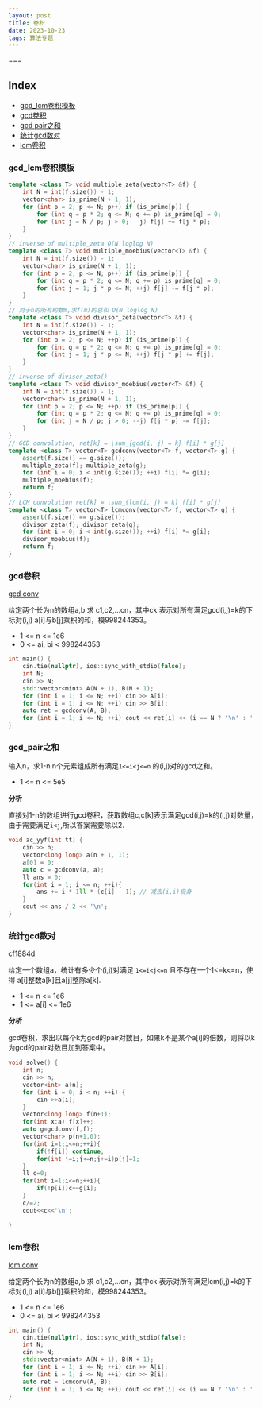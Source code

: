 ```yaml
---
layout: post
title: 卷积
date: 2023-10-23
tags: 算法专题  
---
```



===

Index
---
<!-- TOC -->
- [gcd_lcm卷积模板](#gcd_lcm卷积模板)
- [gcd卷积](#gcd卷积)
- [gcd pair之和](#gcd_pair之和)
- [统计gcd数对](#统计gcd数对)
- [lcm卷积](#lcm卷积)


<!-- /TOC -->


### gcd_lcm卷积模板

```c++
template <class T> void multiple_zeta(vector<T> &f) {
    int N = int(f.size()) - 1;
    vector<char> is_prime(N + 1, 1);
    for (int p = 2; p <= N; p++) if (is_prime[p]) {
        for (int q = p * 2; q <= N; q += p) is_prime[q] = 0;
        for (int j = N / p; j > 0; --j) f[j] += f[j * p];
    }
}
// inverse of multiple_zeta O(N loglog N)
template <class T> void multiple_moebius(vector<T> &f) {
    int N = int(f.size()) - 1;
    vector<char> is_prime(N + 1, 1);
    for (int p = 2; p <= N; p++) if (is_prime[p]) {
        for (int q = p * 2; q <= N; q += p) is_prime[q] = 0;
        for (int j = 1; j * p <= N; ++j) f[j] -= f[j * p];
    }
}
// 对于n的所有约数m,求f(m)的总和 O(N loglog N)
template <class T> void divisor_zeta(vector<T> &f) {
    int N = int(f.size()) - 1;
    vector<char> is_prime(N + 1, 1);
    for (int p = 2; p <= N; ++p) if (is_prime[p]) {
        for (int q = p * 2; q <= N; q += p) is_prime[q] = 0;
        for (int j = 1; j * p <= N; ++j) f[j * p] += f[j];
    }
}
// inverse of divisor_zeta()
template <class T> void divisor_moebius(vector<T> &f) {
    int N = int(f.size()) - 1;
    vector<char> is_prime(N + 1, 1);
    for (int p = 2; p <= N; ++p) if (is_prime[p]) {
        for (int q = p * 2; q <= N; q += p) is_prime[q] = 0;
        for (int j = N / p; j > 0; --j) f[j * p] -= f[j];
    }
} 
// GCD convolution, ret[k] = \sum_{gcd(i, j) = k} f[i] * g[j]
template <class T> vector<T> gcdconv(vector<T> f, vector<T> g) {
    assert(f.size() == g.size());
    multiple_zeta(f); multiple_zeta(g);
    for (int i = 0; i < int(g.size()); ++i) f[i] *= g[i];
    multiple_moebius(f);
    return f;
}
// LCM convolution ret[k] = \sum_{lcm(i, j) = k} f[i] * g[j]
template <class T> vector<T> lcmconv(vector<T> f, vector<T> g) {
    assert(f.size() == g.size());
    divisor_zeta(f); divisor_zeta(g);
    for (int i = 0; i < int(g.size()); ++i) f[i] *= g[i];
    divisor_moebius(f);
    return f;
}
```

### gcd卷积

[gcd conv](https://judge.yosupo.jp/problem/gcd_convolution)

给定两个长为n的数组a,b 求 c1,c2,...cn，其中ck 表示对所有满足gcd(i,j)=k的下标对(i,j) a[i]与b[j]乘积的和，模998244353。

+ 1 <= n <= 1e6
+ 0 <= ai, bi < 998244353

```c++
int main() {
    cin.tie(nullptr), ios::sync_with_stdio(false);
    int N;
    cin >> N;
    std::vector<mint> A(N + 1), B(N + 1);
    for (int i = 1; i <= N; ++i) cin >> A[i];
    for (int i = 1; i <= N; ++i) cin >> B[i];
    auto ret = gcdconv(A, B);
    for (int i = 1; i <= N; ++i) cout << ret[i] << (i == N ? '\n' : ' ');
}
```

### gcd_pair之和

输入n，求1-n n个元素组成所有满足`1<=i<j<=n` 的(i,j)对的gcd之和。

+ 1 <= n <= 5e5

**分析**

直接对1-n的数组进行gcd卷积，获取数组c,c[k]表示满足gcd(i,j)=k的(i,j)对数量，由于需要满足`i<j`,所以答案需要除以2.

```c++
void ac_yyf(int tt) {
    cin >> n;
    vector<long long> a(n + 1, 1);
    a[0] = 0;
    auto c = gcdconv(a, a);
    ll ans = 0;
    for(int i = 1; i <= n; ++i){
        ans += i * 1ll * (c[i] - 1); // 减去(i,i)自身
    }
    cout << ans / 2 << '\n';
}
```

### 统计gcd数对

[cf1884d](https://codeforces.com/contest/1884/problem/D)

给定一个数组a，统计有多少个(i,j)对满足 `1<=i<j<=n` 且不存在一个1<=k<=n，使得
a[i]整数a[k]且a[j]整除a[k].

+ 1 <= n <= 1e6
+ 1 <= a[i] <= 1e6

**分析**

gcd卷积，求出以每个k为gcd的pair对数目，如果k不是某个a[i]的倍数，则将以k为gcd的pair对数目加到答案中。

```c++
void solve() {
    int n;
    cin >> n;
    vector<int> a(n);
    for (int i = 0; i < n; ++i) {
        cin >>a[i];
    }
    vector<long long> f(n+1);
    for(int x:a) f[x]++;
    auto g=gcdconv(f,f);
    vector<char> p(n+1,0);
    for(int i=1;i<=n;++i){
        if(!f[i]) continue;
        for(int j=i;j<=n;j+=i)p[j]=1;
    }
    ll c=0;
    for(int i=1;i<=n;++i){
        if(!p[i])c+=g[i];
    }
    c/=2;
    cout<<c<<'\n';
 
}
```

### lcm卷积

[lcm conv](https://judge.yosupo.jp/problem/lcm_convolution)

给定两个长为n的数组a,b 求 c1,c2,...cn，其中ck 表示对所有满足lcm(i,j)=k的下标对(i,j) a[i]与b[j]乘积的和，模998244353。

+ 1 <= n <= 1e6
+ 0 <= ai, bi < 998244353

```c++
int main() {
    cin.tie(nullptr), ios::sync_with_stdio(false);
    int N;
    cin >> N;
    std::vector<mint> A(N + 1), B(N + 1);
    for (int i = 1; i <= N; ++i) cin >> A[i];
    for (int i = 1; i <= N; ++i) cin >> B[i];
    auto ret = lcmconv(A, B);
    for (int i = 1; i <= N; ++i) cout << ret[i] << (i == N ? '\n' : ' ');
}
```
